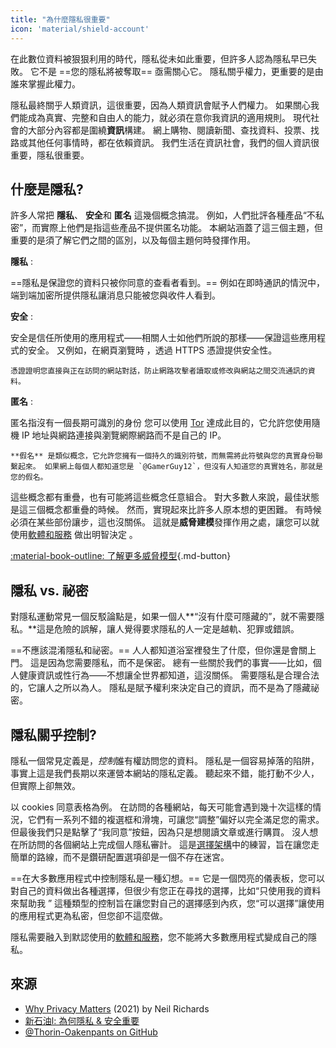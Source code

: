 ```yaml
---
title: "為什麼隱私很重要"
icon: 'material/shield-account'
---
```


在此數位資料被狠狠利用的時代，隱私從未如此重要，但許多人認為隱私早已失敗。 它不是 ==您的隱私將被奪取== 亟需關心它。 隱私關乎權力，更重要的是由誰來掌握此權力。

隱私最終關乎人類資訊，這很重要，因為人類資訊會賦予人們權力。 如果關心我們能成為真實、完整和自由人的能力，就必須在意你我資訊的適用規則。 現代社會的大部分內容都是圍繞**資訊**構建。 網上購物、閱讀新聞、查找資料、投票、找路或其他任何事情時，都在依賴資訊。 我們生活在資訊社會，我們的個人資訊很重要，隱私很重要。

## 什麼是隱私?

許多人常把 **隱私**、 **安全**和 **匿名** 這幾個概念搞混。 例如，人們批評各種產品“不私密”，而實際上他們是指這些產品不提供匿名功能。 本網站涵蓋了這三個主題，但重要的是須了解它們之間的區別，以及每個主題何時發揮作用。

**隱私**
:

==隱私是保證您的資料只被你同意的查看者看到。== 例如在即時通訊的情況中，端到端加密所提供隱私讓消息只能被您與收件人看到。

**安全**
:

安全是信任所使用的應用程式——相關人士如他們所說的那樣——保證這些應用程式的安全。 又例如，在網頁瀏覽時 ，透過 HTTPS 憑證提供安全性。

    憑證證明您直接與正在訪問的網站對話，防止網路攻擊者讀取或修改與網站之間交流通訊的資料。

**匿名**
:

匿名指沒有一個長期可識別的身份 您可以使用 [Tor](../tor.md) 達成此目的，它允許您使用隨機 IP 地址與網路連接與瀏覽網際網路而不是自己的 IP。

    **假名** 是類似概念，它允許您擁有一個持久的識別符號，而無需將此符號與您的真實身份聯繫起來。 如果網上每個人都知道您是 `@GamerGuy12`，但沒有人知道您的真實姓名，那就是您的假名。

這些概念都有重疊，也有可能將這些概念任意組合。 對大多數人來說，最佳狀態是這三個概念都重疊的時候。 然而，實現起來比許多人原本想的更困難。 有時候必須在某些部份讓步，這也沒關係。 這就是**威脅建模**發揮作用之處，讓您可以就使用[軟體和服務](../tools.md) 做出明智決定 。

[:material-book-outline: 了解更多威脅模型](threat-modeling.md ""){.md-button}

## 隱私 vs. 祕密

對隱私運動常見一個反駁論點是，如果一個人**“沒有什麼可隱藏的”，就不需要隱私。**這是危險的誤解，讓人覺得要求隱私的人一定是越軌、犯罪或錯誤。

==不應該混淆隱私和祕密。== 人人都知道浴室裡發生了什麼，但你還是會關上門。 這是因為您需要隱私，而不是保密。 總有一些關於我們的事實——比如，個人健康資訊或性行為——不想讓全世界都知道，這沒關係。 需要隱私是合理合法的，它讓人之所以為人。 隱私是賦予權利來決定自己的資訊，而不是為了隱藏祕密。

## 隱私關乎控制?

隱私一個常見定義是，*控制*誰有權訪問您的資料。 隱私是一個容易掉落的陷阱，事實上這是我們長期以來運營本網站的隱私定義。 聽起來不錯，能打動不少人，但實際上卻無效。

以 cookies 同意表格為例。 在訪問的各種網站，每天可能會遇到幾十次這樣的情況，它們有一系列不錯的複選框和滑塊，可讓您“調整”偏好以完全滿足您的需求。 但最後我們只是點擊了“我同意”按鈕，因為只是想閱讀文章或進行購買。 沒人想在所訪問的各個網站上完成個人隱私審計。 這是[選擇架構](https://en.wikipedia.org/wiki/Choice_architecture)中的練習，旨在讓您走簡單的路線，而不是鑽研配置選項卻是一個不存在迷宮。

==在大多數應用程式中控制隱私是一種幻想。== 它是一個閃亮的儀表板，您可以對自己的資料做出各種選擇，但很少有您正在尋找的選擇，比如“只使用我的資料來幫助我 ” 這種類型的控制旨在讓您對自己的選擇感到內疚，您“可以選擇”讓使用的應用程式更為私密，但您卻不這麼做。

隱私需要融入到默認使用的[軟體和服務](../tools.md)，您不能將大多數應用程式變成自己的隱私。

## 來源

- [Why Privacy Matters](https://www.amazon.com/Why-Privacy-Matters-Neil-Richards/dp/0190939044) (2021) by Neil Richards
- [新石油l: 為何隱私 & 安全重要](https://thenewoil.org/en/guides/prologue/why/)
- [@Thorin-Oakenpants on GitHub](https://github.com/privacytools/privacytools.io/issues/1760#issuecomment-597497298)
